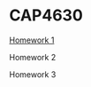 # CAP4630

<a href="https://github.com/arijdavis/CAP4630/tree/master/Hw1">Homework 1</a>

Homework 2

Homework 3
